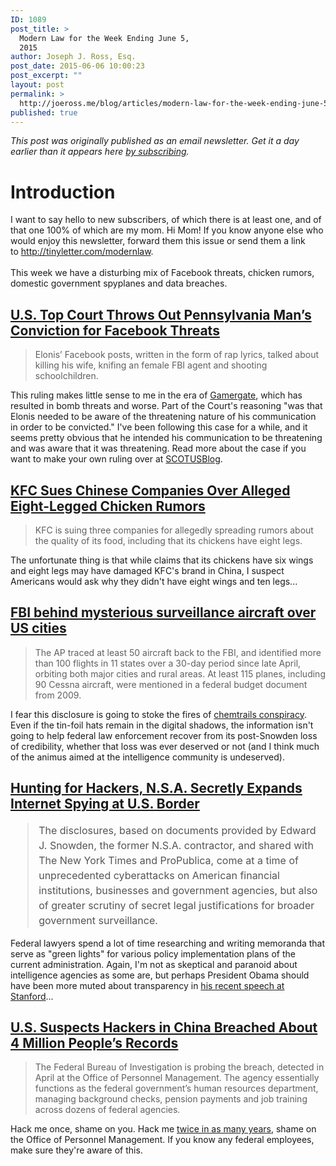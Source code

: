 ```yaml
---
ID: 1089
post_title: >
  Modern Law for the Week Ending June 5,
  2015
author: Joseph J. Ross, Esq.
post_date: 2015-06-06 10:00:23
post_excerpt: ""
layout: post
permalink: >
  http://joeross.me/blog/articles/modern-law-for-the-week-ending-june-5-2015/
published: true
---
```

<em>This post was originally published as an email newsletter. Get it a day earlier than it appears here <a href="http://tinyletter.com/modernlaw" target="_blank">by subscribing</a>.</em>

<h1 id="introduction">Introduction</h1>

<p>I want to say hello to new subscribers, of which there is at least one, and of that one 100% of which are my mom. Hi Mom! If you know anyone else who would enjoy this newsletter, forward them this issue or send them a link to&nbsp;<a href="http://tinyletter.com/modernlaw">http://tinyletter.com/modernlaw</a>.<br />
<br />
This week we have a disturbing mix of Facebook threats, chicken rumors, domestic government spyplanes and data breaches.</p>
<!--more-->

<h2 id="-u-s-top-court-throws-out-pennsylvania-man-s-conviction-for-facebook-threats-http-recode-net-2015-06-01-u-s-top-court-throws-out-pennsylvania-mans-conviction-for-facebook-threats-"><a href="http://recode.net/2015/06/01/u-s-top-court-throws-out-pennsylvania-mans-conviction-for-facebook-threats/">U.S. Top Court Throws Out Pennsylvania Man&rsquo;s Conviction for Facebook Threats</a></h2>

<blockquote>
<p>Elonis&rsquo; Facebook posts, written in the form of rap lyrics, talked about killing his wife, knifing an female FBI agent and shooting schoolchildren.</p>
</blockquote>

<p>This ruling makes little sense to me in the era of <a href="http://en.wikipedia.org/wiki/Gamergate_controversy">Gamergate</a>, which has resulted in bomb threats and worse. Part of the Court&#39;s reasoning&nbsp;&quot;was that Elonis needed to be aware of the threatening nature of his communication in order to be convicted.&quot; I&#39;ve been following this case for a while, and it seems pretty obvious that he intended his communication to be threatening and was aware that it was threatening.&nbsp;Read more about the case if you want to make your own ruling over at <a href="http://www.scotusblog.com/case-files/cases/elonis-v-united-states/">SCOTUSBlog</a>.</p>

<h2 id="-kfc-sues-chinese-companies-over-alleged-eight-legged-chicken-rumors-http-www-wsj-com-articles-kfc-sues-chinese-companies-over-alleged-eight-legged-chicken-rumors-1433166317-"><a href="http://www.wsj.com/articles/kfc-sues-chinese-companies-over-alleged-eight-legged-chicken-rumors-1433166317">KFC Sues Chinese Companies Over Alleged Eight-Legged Chicken Rumors</a></h2>

<blockquote>
<p>KFC is suing three companies for allegedly spreading rumors about the quality of its food, including that its chickens have eight legs.</p>
</blockquote>

<p>The unfortunate thing is that while claims that its chickens have six wings and eight legs may have damaged KFC&#39;s brand in China, I suspect Americans would ask why they didn&#39;t have eight wings and ten legs...</p>

<h2 id="-fbi-behind-mysterious-surveillance-aircraft-over-us-cities-http-hosted-ap-org-dynamic-stories-u-us_fbi_surveillance_flights-section-home-site-vacha-template-default-"><a href="http://hosted.ap.org/dynamic/stories/U/US_FBI_SURVEILLANCE_FLIGHTS?SECTION=HOME&SITE=VACHA&TEMPLATE=DEFAULT">FBI behind mysterious surveillance aircraft over US cities</a></h2>

<blockquote>
<p>The AP traced at least 50 aircraft back to the FBI, and identified more than 100 flights in 11 states over a 30-day period since late April, orbiting both major cities and rural areas. At least 115 planes, including 90 Cessna aircraft, were mentioned in a federal budget document from 2009.</p>
</blockquote>

<p>I fear this disclosure is going to stoke the fires of <a href="http://en.wikipedia.org/wiki/Chemtrail_conspiracy_theory">chemtrails conspiracy</a>. Even if the tin-foil hats remain in the digital shadows, the information isn&#39;t going to help federal law enforcement recover from its post-Snowden loss of credibility, whether that loss was ever deserved or not (and I think much of the animus aimed at the intelligence community is undeserved).&nbsp;</p>

<h2 id="-hunting-for-hackers-n-s-a-secretly-expands-internet-spying-at-u-s-border-http-www-nytimes-com-2015-06-05-us-hunting-for-hackers-nsa-secretly-expands-internet-spying-at-us-border-html-"><a href="http://www.nytimes.com/2015/06/05/us/hunting-for-hackers-nsa-secretly-expands-internet-spying-at-us-border.html">Hunting for Hackers, N.S.A. Secretly Expands Internet Spying at U.S. Border</a></h2>

<blockquote style="font-size: 16px; line-height: 24px; color: rgb(85, 85, 85);">
<p>The disclosures, based on documents provided by Edward J. Snowden, the former N.S.A. contractor, and shared with The New York Times and ProPublica, come at a time of unprecedented cyberattacks on American financial institutions, businesses and government agencies, but also of greater scrutiny of secret legal justifications for broader government surveillance.</p>
</blockquote>

<p>Federal lawyers spend a lot of time researching and writing memoranda that serve as &quot;green lights&quot; for various policy implementation plans of the current administration. Again, I&#39;m not as skeptical and paranoid about intelligence agencies as some are, but perhaps President Obama should have been more muted about transparency in <a href="https://www.whitehouse.gov/the-press-office/2015/02/13/remarks-president-cybersecurity-and-consumer-protection-summit">his recent speech at Stanford</a>...</p>

<h2 id="-u-s-suspects-hackers-in-china-breached-about-4-million-people-s-records-http-www-wsj-com-article_email-u-s-suspects-hackers-in-china-behind-government-data-breach-sources-say-1433451888-lmyqjaxmte1nja2ndywmzq2wj-"><a href="http://www.wsj.com/article_email/u-s-suspects-hackers-in-china-behind-government-data-breach-sources-say-1433451888-lMyQjAxMTE1NjA2NDYwMzQ2Wj">U.S. Suspects Hackers in China Breached About 4 Million People&rsquo;s Records</a></h2>

<blockquote>
<p>The Federal Bureau of Investigation is probing the breach, detected in April at the Office of Personnel Management. The agency essentially functions as the federal government&rsquo;s human resources department, managing background checks, pension payments and job training across dozens of federal agencies.</p>
</blockquote>

<p>Hack me once, shame on you. Hack me <a href="http://www.theverge.com/2014/7/10/5888115/chinese-hackers-us-government-employees-database">twice in as many years</a>, shame on the Office of Personnel Management. If you know any federal employees, make sure they&#39;re aware of this.</p>